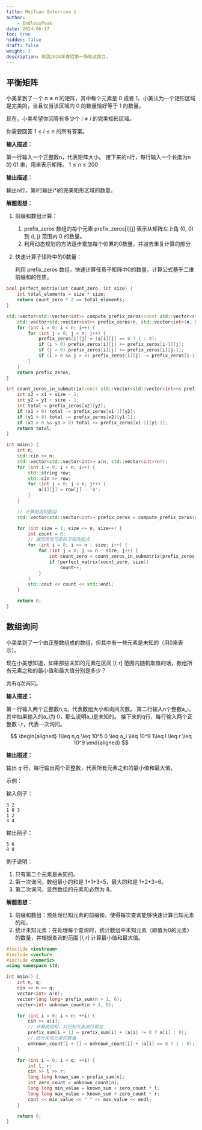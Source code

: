 ```yaml
---
title: MeiTuan Interview 1
author: 
    - EndlessPeak
date: 2024-06-17
toc: true
hidden: false
draft: false
weight: 3
description: 美团2024年春招第一场笔试题目。
---
```


## 平衡矩阵
小美拿到了一个 $n∗n$ 的矩阵，其中每个元素是 0 或者 1。小美认为一个矩形区域是完美的，当且仅当该区域内 0 的数量恰好等于 1 的数量。

现在，小美希望你回答有多少个 $i∗i$ 的完美矩形区域。

你需要回答 $1\leq i \leq n$ 的所有答案。

**输入描述：**

第一行输入一个正整数n，代表矩阵大小。
接下来的n行，每行输入一个长度为n的 01 串，用来表示矩阵。
$1\leq n \leq 200$

**输出描述：**

输出n行，第i行输出i*i的完美矩形区域的数量。

**解题思想：**
1. 前缀和数组计算：
   1. prefix_zeros 数组的每个元素 prefix_zeros[i][j] 表示从矩阵左上角 (0, 0) 到 (i, j) 范围内 0 的数量。
   2. 利用动态规划的方法逐步累加每个位置的0数量，并减去重复计算的部分
2. 快速计算子矩阵中的0数量：
   
   利用 prefix_zeros 数组，快速计算任意子矩阵中0的数量。计算公式基于二维前缀和的性质。

```cpp
bool perfect_matrix(int count_zero, int size) {
    int total_elements = size * size;
    return count_zero * 2 == total_elements;
}

std::vector<std::vector<int>> compute_prefix_zeros(const std::vector<std::vector<int>>& a, int n) {
    std::vector<std::vector<int>> prefix_zeros(n, std::vector<int>(n, 0));
    for (int i = 0; i < n; i++) {
        for (int j = 0; j < n; j++) {
            prefix_zeros[i][j] = (a[i][j] == 0 ? 1 : 0);
            if (i > 0) prefix_zeros[i][j] += prefix_zeros[i-1][j];
            if (j > 0) prefix_zeros[i][j] += prefix_zeros[i][j-1];
            if (i > 0 && j > 0) prefix_zeros[i][j] -= prefix_zeros[i-1][j-1];
        }
    }
    return prefix_zeros;
}

int count_zeros_in_submatrix(const std::vector<std::vector<int>>& prefix_zeros, int x1, int y1, int size) {
    int x2 = x1 + size - 1;
    int y2 = y1 + size - 1;
    int total = prefix_zeros[x2][y2];
    if (x1 > 0) total -= prefix_zeros[x1-1][y2];
    if (y1 > 0) total -= prefix_zeros[x2][y1-1];
    if (x1 > 0 && y1 > 0) total += prefix_zeros[x1-1][y1-1];
    return total;
}

int main() {
    int n;
    std::cin >> n;
    std::vector<std::vector<int>> a(n, std::vector<int>(n)); 
    for (int i = 0; i < n; i++) {
        std::string row;
        std::cin >> row;
        for (int j = 0; j < n; j++) {
            a[i][j] = row[j] - '0';
        }
    }

    // 计算前缀和数组
    std::vector<std::vector<int>> prefix_zeros = compute_prefix_zeros(a, n);

    for (int size = 1; size <= n; size++) {
        int count = 0;
        // 遍历所有可能的子矩阵起点
        for (int i = 0; i <= n - size; i++) {
            for (int j = 0; j <= n - size; j++) {
                int count_zero = count_zeros_in_submatrix(prefix_zeros, i, j, size);
                if (perfect_matrix(count_zero, size))
                    count++;
            }
        }
        std::cout << count << std::endl;
    }

    return 0;
}
```

## 数组询问
小美拿到了一个由正整数组成的数组，但其中有一些元素是未知的（用0来表示）。

现在小美想知道，如果那些未知的元素在区间 $[l,r]$ 范围内随机取值的话，数组所有元素之和的最小值和最大值分别是多少？

共有q次询问。

**输入描述：**

第一行输入两个正整数n,q，代表数组大小和询问次数。
第二行输入n个整数a_i，其中如果输入的a_i为 0，那么说明a_i是未知的。
接下来的q行，每行输入两个正整数 l,r，代表一次询问。

$$
\begin{aligned}
1\leq n,q \leq 10^5
0 \leq a_i \leq 10^9
1\leq l \leq r \leq 10^9
\end{aligned}
$$

**输出描述：**

输出 $q$ 行，每行输出两个正整数，代表所有元素之和的最小值和最大值。

示例：

输入例子：
```text
3 2
1 0 3
1 2
4 4
```
输出例子：
```text
5 6
8 8
```

例子说明：

1. 只有第二个元素是未知的。
2. 第一次询问，数组最小的和是 1+1+3=5，最大的和是 1+2+3=6。
3. 第二次询问，显然数组的元素和必然为 8。

**解题思想：**

1. 前缀和数组：预处理已知元素的前缀和，使得每次查询能够快速计算已知元素的和。
2. 统计未知元素：在处理每个查询时，统计数组中未知元素（即值为0的元素）的数量，并根据查询的范围 $[l, r]$ 计算最小值和最大值。

```cpp
#include <iostream>
#include <vector>
#include <numeric>
using namespace std;

int main() {
    int n, q;
    cin >> n >> q;
    vector<int> a(n);
    vector<long long> prefix_sum(n + 1, 0);
    vector<int> unknown_count(n + 1, 0);

    for (int i = 0; i < n; ++i) {
        cin >> a[i];
        // 计算前缀和，对已知元素进行累加
        prefix_sum[i + 1] = prefix_sum[i] + (a[i] != 0 ? a[i] : 0);
        // 统计未知元素的数量
        unknown_count[i + 1] = unknown_count[i] + (a[i] == 0 ? 1 : 0);
    }

    for (int i = 0; i < q; ++i) {
        int l, r;
        cin >> l >> r;
        long long known_sum = prefix_sum[n];
        int zero_count = unknown_count[n];
        long long min_value = known_sum + zero_count * l;
        long long max_value = known_sum + zero_count * r;
        cout << min_value << " " << max_value << endl;
    }

    return 0;
}
```